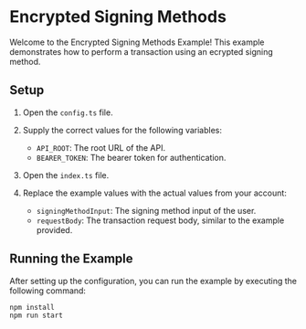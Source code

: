 # Encrypted Signing Methods

Welcome to the Encrypted Signing Methods Example! This example demonstrates how to perform a transaction using an ecrypted signing method.

## Setup

1. Open the `config.ts` file.

2. Supply the correct values for the following variables:
    - `API_ROOT`: The root URL of the API.
    - `BEARER_TOKEN`: The bearer token for authentication.

3. Open the `index.ts` file.

4. Replace the example values with the actual values from your account:
    - `signingMethodInput`: The signing method input of the user.
    - `requestBody`: The transaction request body, similar to the example provided.

## Running the Example

After setting up the configuration, you can run the example by executing the following command:

```bash
npm install
npm run start
